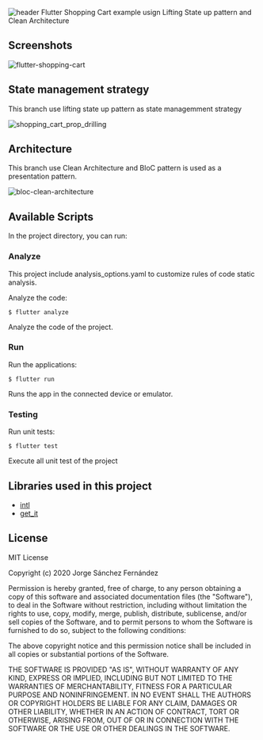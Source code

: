 ![header](https://user-images.githubusercontent.com/5593590/72217864-33b08780-3534-11ea-8fb9-929596298a5a.png)
Flutter Shopping Cart example usign Lifting State up pattern and Clean Architecture

## Screenshots

![flutter-shopping-cart](https://user-images.githubusercontent.com/5593590/73360208-b9f1fb00-42a2-11ea-90a0-116cb5c60fc2.png)

## State management strategy

This branch use lifting state up pattern as state managemment strategy

![shopping_cart_prop_drilling](https://user-images.githubusercontent.com/5593590/82729101-013e4480-9cf5-11ea-88e5-2cc05640f067.png)

## Architecture

This branch use Clean Architecture and BloC pattern is used as a presentation pattern.

![bloc-clean-architecture](https://user-images.githubusercontent.com/5593590/82728951-03ec6a00-9cf4-11ea-8557-011a3dea7804.png)

## Available Scripts

In the project directory, you can run:

### Analyze

This project include analysis_options.yaml to customize rules of code static analysis.

Analyze the code:

```
$ flutter analyze
```

Analyze the code of the project.

### Run

Run the applications:

```
$ flutter run
```

Runs the app in the connected device or emulator.

### Testing

Run unit tests:

```
$ flutter test
```

Execute all unit test of the project

## Libraries used in this project
* [intl](https://pub.dev/packages/intl)
* [get_it](https://pub.dev/packages/get_it)

## License

MIT License

Copyright (c) 2020 Jorge Sánchez Fernández

Permission is hereby granted, free of charge, to any person obtaining a copy
of this software and associated documentation files (the "Software"), to deal
in the Software without restriction, including without limitation the rights
to use, copy, modify, merge, publish, distribute, sublicense, and/or sell
copies of the Software, and to permit persons to whom the Software is
furnished to do so, subject to the following conditions:

The above copyright notice and this permission notice shall be included in all
copies or substantial portions of the Software.

THE SOFTWARE IS PROVIDED "AS IS", WITHOUT WARRANTY OF ANY KIND, EXPRESS OR
IMPLIED, INCLUDING BUT NOT LIMITED TO THE WARRANTIES OF MERCHANTABILITY,
FITNESS FOR A PARTICULAR PURPOSE AND NONINFRINGEMENT. IN NO EVENT SHALL THE
AUTHORS OR COPYRIGHT HOLDERS BE LIABLE FOR ANY CLAIM, DAMAGES OR OTHER
LIABILITY, WHETHER IN AN ACTION OF CONTRACT, TORT OR OTHERWISE, ARISING FROM,
OUT OF OR IN CONNECTION WITH THE SOFTWARE OR THE USE OR OTHER DEALINGS IN THE
SOFTWARE.
